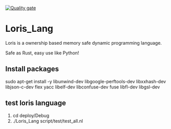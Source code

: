 [![Quality gate](https://sonarcloud.io/api/project_badges/quality_gate?project=yunhaizhu_Loris_Lang)](https://sonarcloud.io/summary/new_code?id=yunhaizhu_Loris_Lang)

# Loris_Lang
Loris is a ownership based memory safe dynamic programming language. 

Safe as Rust, easy use like Python! 

## Install packages
sudo apt-get install -y libunwind-dev libgoogle-perftools-dev libxxhash-dev libjson-c-dev flex yacc libelf-dev libconfuse-dev fuse libfl-dev libgsl-dev

## test loris language
1. cd deploy/Debug
2. ./Loris_Lang script/test/test_all.nl
